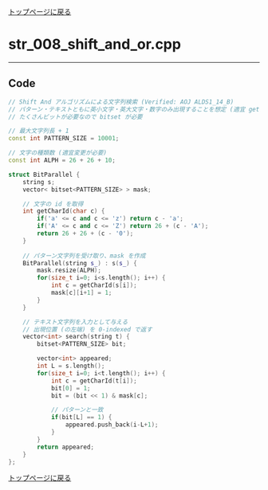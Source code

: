 <!-- Mathjax Support -->
<script type="text/javascript" async
  src="https://cdn.mathjax.org/mathjax/latest/MathJax.js?config=TeX-MML-AM_CHTML">
</script>


[トップページに戻る](../index.html)

# str\_008\_shift\_and\_or.cpp
---

## Code

```cpp
// Shift And アルゴリズムによる文字列検索 (Verified: AOJ ALDS1_14_B)
// パターン・テキストともに英小文字・英大文字・数字のみ出現することを想定 (適宜 getCharId を変更して)
// たくさんビットが必要なので bitset が必要

// 最大文字列長 + 1
const int PATTERN_SIZE = 10001;

// 文字の種類数 (適宜変更が必要)
const int ALPH = 26 + 26 + 10;

struct BitParallel {
    string s;
    vector< bitset<PATTERN_SIZE> > mask;

    // 文字の id を取得
    int getCharId(char c) {
        if('a' <= c and c <= 'z') return c - 'a';
        if('A' <= c and c <= 'Z') return 26 + (c - 'A');
        return 26 + 26 + (c - '0');
    }
    
    // パターン文字列を受け取り、mask を作成
    BitParallel(string s_) : s(s_) {
        mask.resize(ALPH);
        for(size_t i=0; i<s.length(); i++) {
            int c = getCharId(s[i]);
            mask[c][i+1] = 1;
        }
    }

    // テキスト文字列を入力として与える
    // 出現位置 (の左端) を 0-indexed で返す
    vector<int> search(string t) {
        bitset<PATTERN_SIZE> bit;

        vector<int> appeared;
        int L = s.length();
        for(size_t i=0; i<t.length(); i++) {
            int c = getCharId(t[i]);
            bit[0] = 1;
            bit = (bit << 1) & mask[c];

            // パターンと一致
            if(bit[L] == 1) {
                appeared.push_back(i-L+1);
            }
        }
        return appeared;
    }
};

```

[トップページに戻る](../index.html)
